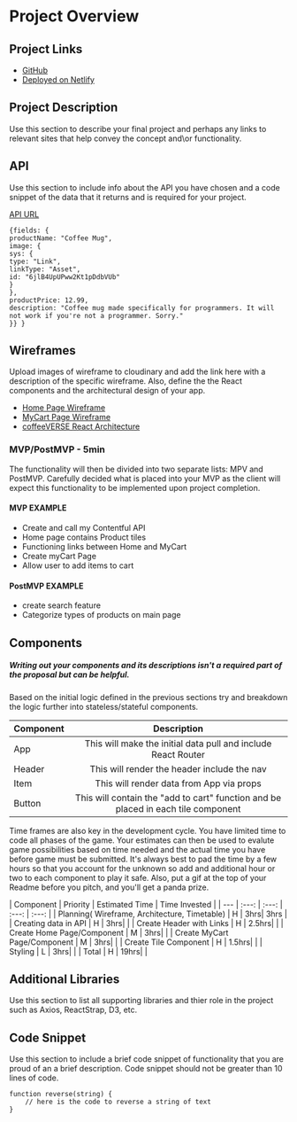 # Project Overview

## Project Links

- [GitHub](https://github.com/smwellmer/Project2)
- [Deployed on Netlify](https://swellmer-project2.netlify.app/)

## Project Description

Use this section to describe your final project and perhaps any links to relevant sites that help convey the concept and\or functionality.

## API

Use this section to include info about the API you have chosen and a code snippet of the data that it returns and is required for your project. 


[API URL](https://cdn.contentful.com/spaces/0ds39ghov63b/environments/master/entries?access_token=MhC6oO1V5NEeiAYNdZRgfn8m3yrWMxgt__MEatT-oJM&content_types/product)


```
{fields: {
productName: "Coffee Mug",
image: {
sys: {
type: "Link",
linkType: "Asset",
id: "6jlB4UpUPww2Kt1pDdbVUb"
}
},
productPrice: 12.99,
description: "Coffee mug made specifically for programmers. It will not work if you're not a programmer. Sorry."
}} }
```


## Wireframes

Upload images of wireframe to cloudinary and add the link here with a description of the specific wireframe. Also, define the the React components and the architectural design of your app.

- [Home Page Wireframe](https://i.imgur.com/gIJwrGp.jpg)
- [MyCart Page Wireframe](https://i.imgur.com/4AxYRTW.jpg)
- [coffeeVERSE React Architecture](https://i.imgur.com/EBi92Mt.jpg)


### MVP/PostMVP - 5min

The functionality will then be divided into two separate lists: MPV and PostMVP.  Carefully decided what is placed into your MVP as the client will expect this functionality to be implemented upon project completion.  

#### MVP EXAMPLE
- Create and call my Contentful API
- Home page contains Product tiles
- Functioning links between Home and MyCart
- Create myCart Page
- Allow user to add items to cart

#### PostMVP EXAMPLE

- create search feature
- Categorize types of products on main page

## Components
##### Writing out your components and its descriptions isn't a required part of the proposal but can be helpful.

Based on the initial logic defined in the previous sections try and breakdown the logic further into stateless/stateful components. 

| Component | Description | 
| --- | :---: |  
| App | This will make the initial data pull and include React Router| 
| Header | This will render the header include the nav | 
| Item | This will render data from App via props  |
| Button | This will contain the "add to cart" function and be placed in each tile component |


Time frames are also key in the development cycle.  You have limited time to code all phases of the game.  Your estimates can then be used to evalute game possibilities based on time needed and the actual time you have before game must be submitted. It's always best to pad the time by a few hours so that you account for the unknown so add and additional hour or two to each component to play it safe. Also, put a gif at the top of your Readme before you pitch, and you'll get a panda prize.

| Component | Priority | Estimated Time | Time Invested | 
| --- | :---: |  :---: | :---: | :---: |
| Planning( Wireframe, Architecture, Timetable) | H | 3hrs| 3hrs | 
| Creating data in API | H | 3hrs| |
| Create Header with Links | H | 2.5hrs| |
| Create Home Page/Component | M | 3hrs| |
| Create MyCart Page/Component | M | 3hrs| |
| Create Tile Component | H | 1.5hrs| |
| Styling | L | 3hrs| |
| Total | H | 19hrs|  |

## Additional Libraries
 Use this section to list all supporting libraries and thier role in the project such as Axios, ReactStrap, D3, etc. 

## Code Snippet

Use this section to include a brief code snippet of functionality that you are proud of an a brief description.  Code snippet should not be greater than 10 lines of code. 

```
function reverse(string) {
	// here is the code to reverse a string of text
}
```
